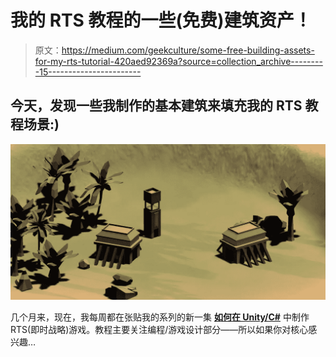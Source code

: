 # 我的 RTS 教程的一些(免费)建筑资产！

> 原文：<https://medium.com/geekculture/some-free-building-assets-for-my-rts-tutorial-420aed92369a?source=collection_archive---------15----------------------->

## 今天，发现一些我制作的基本建筑来填充我的 RTS 教程场景:)

![](img/aae9c51313273b3d3a3ddad64c12ecbb.png)

几个月来，现在，我每周都在张贴我的系列的新一集 [**如何在 Unity/C#**](/c-sharp-progarmming/making-an-rts-game-in-unity-91a8a0720edc) 中制作 RTS(即时战略)游戏。教程主要关注编程/游戏设计部分——所以如果你对核心感兴趣…